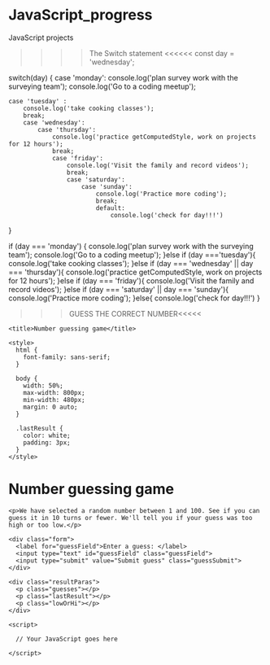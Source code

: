 # JavaScript_progress
JavaScript projects
>>>> The Switch statement <<<<<< 
const day = 'wednesday';

switch(day) {
case 'monday':
	console.log('plan survey work with the surveying team');
	console.log('Go to a coding meetup');
	
	case 'tuesday' :
		console.log('take cooking classes');
		break;
		case 'wednesday':
			case 'thursday':
				console.log('practice getComputedStyle, work on projects for 12 hours');
				break;
				case 'friday':
					console.log('Visit the family and record videos');
					break;
					case 'saturday':
						case 'sunday':
							console.log('Practice more coding');
							break;
							default:
								console.log('check for day!!!')
}

if (day === 'monday') {
	console.log('plan survey work with the surveying team');
	console.log('Go to a coding meetup');
}else if (day ==='tuesday'){
	console.log('take cooking classes');
}else if (day === 'wednesday' || day === 'thursday'){
	console.log('practice getComputedStyle, work on projects for 12 hours');
}else if (day === 'friday'){
	console.log('Visit the family and record videos');
}else  if (day === 'saturday' || day === 'sunday'){
	console.log('Practice more coding');
}else{
	console.log('check for day!!!')
}



>>>GUESS THE CORRECT NUMBER<<<<<

<!DOCTYPE html>
<html>
  <head>
    <meta charset="utf-8">

    <title>Number guessing game</title>

    <style>
      html {
        font-family: sans-serif;
      }

      body {
        width: 50%;
        max-width: 800px;
        min-width: 480px;
        margin: 0 auto;
      }

      .lastResult {
        color: white;
        padding: 3px;
      }
    </style>
  </head>

  <body>
    <h1>Number guessing game</h1>

    <p>We have selected a random number between 1 and 100. See if you can guess it in 10 turns or fewer. We'll tell you if your guess was too high or too low.</p>

    <div class="form">
      <label for="guessField">Enter a guess: </label>
      <input type="text" id="guessField" class="guessField">
      <input type="submit" value="Submit guess" class="guessSubmit">
    </div>

    <div class="resultParas">
      <p class="guesses"></p>
      <p class="lastResult"></p>
      <p class="lowOrHi"></p>
    </div>

    <script>

      // Your JavaScript goes here

    </script>
  </body>
</html>
